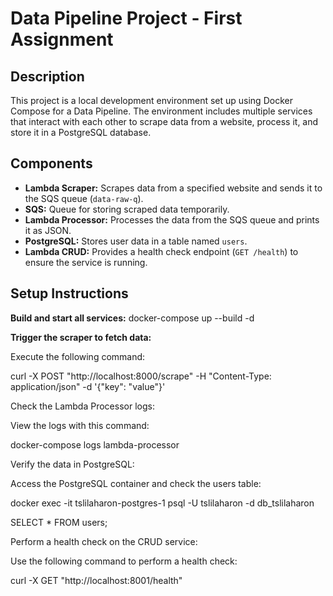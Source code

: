 # Data Pipeline Project - First Assignment

## Description
This project is a local development environment set up using Docker Compose for a Data Pipeline. The environment includes multiple services that interact with each other to scrape data from a website, process it, and store it in a PostgreSQL database.

## Components
- **Lambda Scraper:** Scrapes data from a specified website and sends it to the SQS queue (`data-raw-q`).
- **SQS:** Queue for storing scraped data temporarily.
- **Lambda Processor:** Processes the data from the SQS queue and prints it as JSON.
- **PostgreSQL:** Stores user data in a table named `users`.
- **Lambda CRUD:** Provides a health check endpoint (`GET /health`) to ensure the service is running.

## Setup Instructions
**Build and start all services:**
docker-compose up --build -d

**Trigger the scraper to fetch data:**

Execute the following command:

curl -X POST "http://localhost:8000/scrape" -H "Content-Type: application/json" -d '{"key": "value"}'

Check the Lambda Processor logs:

View the logs with this command:

docker-compose logs lambda-processor

Verify the data in PostgreSQL:

Access the PostgreSQL container and check the users table:

docker exec -it tslilaharon-postgres-1 psql -U tslilaharon -d db_tslilaharon

SELECT * FROM users;

Perform a health check on the CRUD service:

Use the following command to perform a health check:

curl -X GET "http://localhost:8001/health"